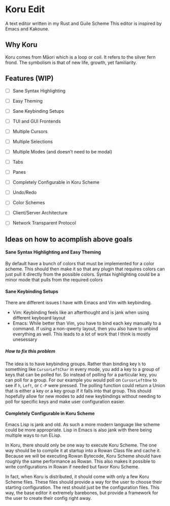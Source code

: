 # Koru Edit
A text editor written in my Rust and Guile Scheme
This editor is inspired by Emacs and Kakoune.

## Why Koru
Koru comes from Māori which is a loop or coil.
It refers to the silver fern frond.
The symbolism is that of new life, growth, yet familiarity.

## Features (WIP)
- [ ] Sane Syntax Highlighting
- [ ] Easy Theming
- [ ] Sane Keybinding Setups
- [ ] TUI and GUI Frontends
- [ ] Multiple Cursors
- [ ] Multiple Selections
- [ ] Multiple Modes (and doesn't need to be modal)
- [ ] Tabs
- [ ] Panes
- [ ] Completely Configurable in Koru Scheme
- [ ] Undo/Redo
- [ ] Color Schemes
- [ ] Client/Server Architecture
- [ ] Network Transparent Protocol



## Ideas on how to acomplish above goals
#### Sane Syntax Highlighting and Easy Theming
By default have a bunch of colors that must be implemented for a color scheme. 
This should then make it so that any plugin that requires colors can just pull it directly from the possible colors.
Syntax highlighting could be a minor mode that pulls from the required colors

#### Sane Keybinding Setups
There are different issues I have with Emacs and Vim with keybinding.
* Vim: Keybinding feels like an afterthought and is jank when using different keyboard layout
* Emacs: While better than Vim, you have to bind each key manually to a command. If using a non-qwerty layout, then you also have to unbind everything as well. This leads to a lot of work that I think is mostly unesessary
##### How to fix this problem
The idea is to have keybinding groups. 
Rather than binding key `h` to something like `CursorLeftChar` in every mode, you add a key to a group of keys that can be polled for. 
So instead of polling for a particular key, you can poll for a group.
For our example you would poll on `CursorLeftOne` to see if `h`, `Left`, or `C-P` were pressed.
The polling function could return a Union that is either a key or a key group if it falls into that group.
This should hopefully allow for new modes to add new keybindings without needing to poll for specific keys and make user configuration easier.

#### Completely Configurable in Koru Scheme
Emacs Lisp is jank and old. As such a more modern language like scheme could be more appropriate. 
Lisp in Emacs is also jank with there being multiple ways to run ELisp.

In Koru, there should only be one way to execute Koru Scheme. 
The one way should be to compile it at startup into a Rowan Class file and cache it.
Because we will be executing Rowan Bytecode, Koru Scheme should have roughly the same performance as Rowan. 
This also makes it possible to write configurations in Rowan if needed but favor Koru Scheme.

In fact, when Koru is distributed, it should come with only a few Koru Scheme files.
These files should provide a way for the user to choose their starting configuration.
The rest should just be the configuration files.
This way, the base editor it extremely barebones, but provide a framework for the user to create their config right away.
